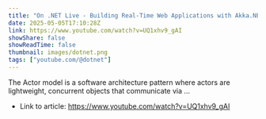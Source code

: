```yaml
---
title: "On .NET Live - Building Real-Time Web Applications with Akka.NET"
date: 2025-05-05T17:10:28Z
link: https://www.youtube.com/watch?v=UQ1xhv9_gAI
showShare: false
showReadTime: false
thumbnail: images/dotnet.png
tags: ["youtube.com/@dotnet"]
---
```

The Actor model is a software architecture pattern where actors are lightweight, concurrent objects that communicate via ...

- Link to article: https://www.youtube.com/watch?v=UQ1xhv9_gAI